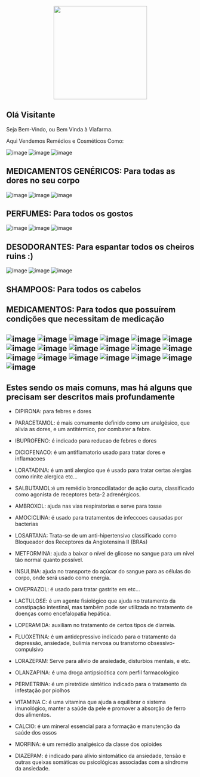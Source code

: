<p align="center"><img width="250" height="250" src="https://i.ibb.co/vwRzxG4/viafarma.png"></p>

Olá Visitante                                                                        
-


Seja Bem-Vindo, ou Bem Vinda à Viafarma.

Aqui Vendemos Remédios e Cosméticos Como:

![image](https://github.com/user-attachments/assets/48a956ae-422d-4cc7-994f-9ea48040c551)
![image](https://github.com/user-attachments/assets/dd35f446-4052-432f-bff1-ccf0607a2fb4)
![image](https://github.com/user-attachments/assets/aedd4a20-b022-456c-b455-5a313dafb968)

MEDICAMENTOS GENÉRICOS: Para todas as dores no seu corpo
-----------------------------------------------------------------------------------------------------------------------------------------------------------------------------
![image](https://github.com/user-attachments/assets/d5e819b5-7be1-4877-b2bd-df55a7661528)
![image](https://github.com/user-attachments/assets/66d88a37-1824-43ab-b4fa-fd31e730051e)
![image](https://github.com/user-attachments/assets/61ca7f5f-bc79-4c9d-8450-3f256153ee1b)

PERFUMES: Para todos os gostos
-----------------------------------------------------------------------------------------------------------------------------------------------------------------------------
![image](https://github.com/user-attachments/assets/a7cfde05-818c-4743-b4de-65b0ed210ec1)
![image](https://github.com/user-attachments/assets/b30af7c5-7531-4eba-a5cf-92e6ec80d1f2)
![image](https://github.com/user-attachments/assets/db4b57b3-bfbd-4590-870c-6786ee32c429)

DESODORANTES: Para espantar todos os cheiros ruins :)
-----------------------------------------------------------------------------------------------------------------------------------------------------------------------------
![image](https://github.com/user-attachments/assets/e79d74a3-a4f9-4a7a-b5a6-7a8f03b0c998)
![image](https://github.com/user-attachments/assets/c2832ee1-00e1-4bee-8892-ca024f59bbfc)
![image](https://github.com/user-attachments/assets/614ad499-5534-42e7-8dd5-278278ad35b3)

SHAMPOOS: Para todos os cabelos
-----------------------------------------------------------------------------------------------------------------------------------------------------------------------------

MEDICAMENTOS: Para todos que possuírem condições que necessitam de medicação
-
![image](https://github.com/user-attachments/assets/5951e483-34ad-4691-b465-cffd51e02be9)
![image](https://github.com/user-attachments/assets/ce4c430e-2cb0-435c-8276-cd1408d77151)
![image](https://github.com/user-attachments/assets/536de6e5-ec6c-4e19-9361-6bebf3c4e2cd)
![image](https://github.com/user-attachments/assets/02f381a5-8c6e-4d1c-be3a-0f2c7540b58e)
![image](https://github.com/user-attachments/assets/c470b697-d06c-4e1f-a943-1ae5a15f2df9)
![image](https://github.com/user-attachments/assets/3c41daf5-1763-4688-b582-b1ca4929159c)
![image](https://github.com/user-attachments/assets/f3dc76fa-01e1-41fd-a267-a69b1871a80e)
![image](https://github.com/user-attachments/assets/bed9fef5-4131-468b-abe4-18a935d6b7f8)
![image](https://github.com/user-attachments/assets/a83722ac-fe9e-4da1-be9c-dac69ff703bf)
![image](https://github.com/user-attachments/assets/58014d03-3ff5-4982-bf27-3f9945334a99)
![image](https://github.com/user-attachments/assets/e771b4f4-c1ce-48ec-89d0-7852b9ef7112)
![image](https://github.com/user-attachments/assets/cb7ff6eb-eb2f-4afe-a075-edbbb96d4a1d)
![image](https://github.com/user-attachments/assets/3adb0fcc-3574-4691-84bb-7b57a49e64f3)
![image](https://github.com/user-attachments/assets/516b8830-eeff-4914-bbf0-678e75b3ca5d)
![image](https://github.com/user-attachments/assets/ac0bd3c5-2636-47e5-a765-035ef83fca1d)
![image](https://github.com/user-attachments/assets/58014d03-3ff5-4982-bf27-3f9945334a99)
![image](https://github.com/user-attachments/assets/e771b4f4-c1ce-48ec-89d0-7852b9ef7112)
![image](https://github.com/user-attachments/assets/cb7ff6eb-eb2f-4afe-a075-edbbb96d4a1d)
![image](https://github.com/user-attachments/assets/3adb0fcc-3574-4691-84bb-7b57a49e64f3)
------------------------------------------------------------------------------------------------------------------------------------------------------------------------------
Estes sendo os mais comuns, mas há alguns que precisam ser descritos mais profundamente
-
* DIPIRONA: para febres e dores

* PARACETAMOL: é mais comumente definido como um analgésico, que alivia as dores, e um antitérmico, por combater a febre. 

* IBUPROFENO: é indicado para reducao de febres e dores

* DIClOFENACO: é um antiflamatorio usado para tratar dores e inflamacoes

* LORATADINA: é um anti alergico que é usado para tratar certas alergias como rinite alergica etc...

* SALBUTAMOL:é um remédio broncodilatador de ação curta, classificado como agonista de receptores beta-2 adrenérgicos.

* AMBROXOL: ajuda nas vias respiratorias e serve para tosse 

* AMOCICLINA: é usado para tratamentos de infeccoes causadas por bacterias 

* LOSARTANA: Trata-se de um anti-hipertensivo classificado como Bloqueador dos Receptores da Angiotensina II (BRAs)

* METFORMINA: ajuda a baixar o nível de glicose no sangue para um nível tão normal quanto possível.

* INSULINA: ajuda no transporte do açúcar do sangue para as células do corpo, onde será usado como energia.

* OMEPRAZOL: é usado para tratar gastrite em etc...

* LACTULOSE: é um agente fisiológico que ajuda no tratamento da constipação intestinal, mas também pode ser utilizada no tratamento de doenças como encefalopatia hepática. 

* LOPERAMIDA: auxiliam no tratamento de certos tipos de diarreia.

* FLUOXETINA: é um antidepressivo indicado para o tratamento da depressão, ansiedade, bulimia nervosa ou transtorno obsessivo-compulsivo

* LORAZEPAM: Serve para alívio de ansiedade, disturbios mentais, e etc.

* OLANZAPINA: é uma droga antipsicótica com perfil farmacológico 

* PERMETRINA: é um piretróide sintético indicado para o tratamento da infestação por piolhos

* VITAMINA C: é uma vitamina que ajuda a equilibrar o sistema imunológico, manter a saúde da pele e promover a absorção de ferro dos alimentos.

* CALCIO: é um mineral essencial para a formação e manutenção da saúde dos ossos

* MORFINA: é um remédio analgésico da classe dos opioides

* DIAZEPAM: é indicado para alívio sintomático da ansiedade, tensão e outras queixas somáticas ou psicológicas associadas com a síndrome da ansiedade.
